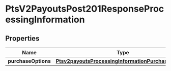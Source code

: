 
# PtsV2PayoutsPost201ResponseProcessingInformation

## Properties
Name | Type | Description | Notes
------------ | ------------- | ------------- | -------------
**purchaseOptions** | [**Ptsv2payoutsProcessingInformationPurchaseOptions**](Ptsv2payoutsProcessingInformationPurchaseOptions.md) |  |  [optional]



